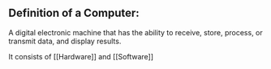 ## Definition of a Computer:
A digital electronic machine that has the ability to receive, store, process, or transmit data, and display results.

It consists of [[Hardware]] and [[Software]]
